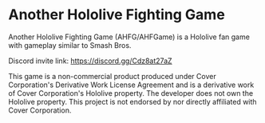 # Another Hololive Fighting Game
Another Hololive Fighting Game (AHFG/AHFGame) is a Hololive fan game with gameplay similar to Smash Bros.

Discord invite link: https://discord.gg/Cdz8at27aZ

This game is a non-commercial product produced under Cover Corporation's Derivative Work License Agreement and is a derivative work of Cover Corporation's Hololive property. The developer does not own the Hololive property. This project is not endorsed by nor directly affiliated with Cover Corporation.
